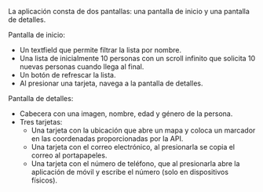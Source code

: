 La aplicación consta de dos pantallas: una pantalla de inicio y una pantalla de detalles.

Pantalla de inicio:
- Un textfield que permite filtrar la lista por nombre.
- Una lista de inicialmente 10 personas con un scroll infinito que solicita 10 nuevas personas cuando llega al final.
- Un botón de refrescar la lista.
- Al presionar una tarjeta, navega a la pantalla de detalles.

Pantalla de detalles:
- Cabecera con una imagen, nombre, edad y género de la persona.
- Tres tarjetas:
    - Una tarjeta con la ubicación que abre un mapa y coloca un marcador en las coordenadas proporcionadas por la API.
    - Una tarjeta con el correo electrónico, al presionarla se copia el correo al portapapeles.
    - Una tarjeta con el número de teléfono, que al presionarla abre la aplicación de móvil y escribe el número (solo en dispositivos físicos).